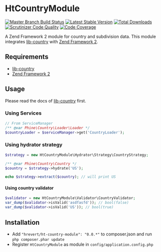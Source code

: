 HtCountryModule
===============
[![Master Branch Build Status](https://travis-ci.org/hrevert/HtCountryModule.svg?branch=master)](http://travis-ci.org/hrevert/HtCountryModule)
[![Latest Stable Version](https://poser.pugx.org/hrevert/ht-country-module/v/stable.png)](https://packagist.org/packages/hrevert/ht-country-module)
[![Total Downloads](https://poser.pugx.org/hrevert/ht-country-module/downloads.png)](https://packagist.org/packages/hrevert/ht-country-module)
[![Scrutinizer Code Quality](https://scrutinizer-ci.com/g/hrevert/HtCountryModule/badges/quality-score.png?b=master)](https://scrutinizer-ci.com/g/hrevert/HtCountryModule/?branch=master)
[![Code Coverage](https://scrutinizer-ci.com/g/hrevert/HtCountryModule/badges/coverage.png?b=master)](https://scrutinizer-ci.com/g/hrevert/HtCountryModule/?branch=master)


A Zend Framework 2 module for country and subdivision data. This module integrates [lib-country](https://github.com/phine/lib-country) with [Zend Framework 2](https://github.com/zendframework/zf2).

## Requirements
* [lib-country](https://github.com/phine/lib-country)
* [Zend Framework 2](https://github.com/zendframework/zf2)

## Usage
Please read the docs of [lib-country](https://github.com/phine/lib-country) first.
### Using Services
```php
// From ServiceManager
/** @var Phine\Country\Loader\Loader */
$countryLoader = $serviceManager->get('CountryLoader');
```

### Using hydrator strategy
```php
$strategy = new HtCountryModule\Hydrator\Strategy\CountryStrategy;

/** @var Phine\Country\Country */
$country = $strategy->hydrate('US');

echo $strategy->extract($country); // will print US
```

#### Using country validator
```php
$validator = new HtCountryModule\Validator\CountryValidator;
var_dump($validator->isValid('asdfasfd')); // bool(false)
var_dump($validator->isValid('US')); // bool(true)
```

## Installation
* Add `"hrevert/ht-country-module": "0.0.*"` to composer.json and run `php composer.phar update`
* Register `HtCountryModule` as module in `config/application.config.php`
